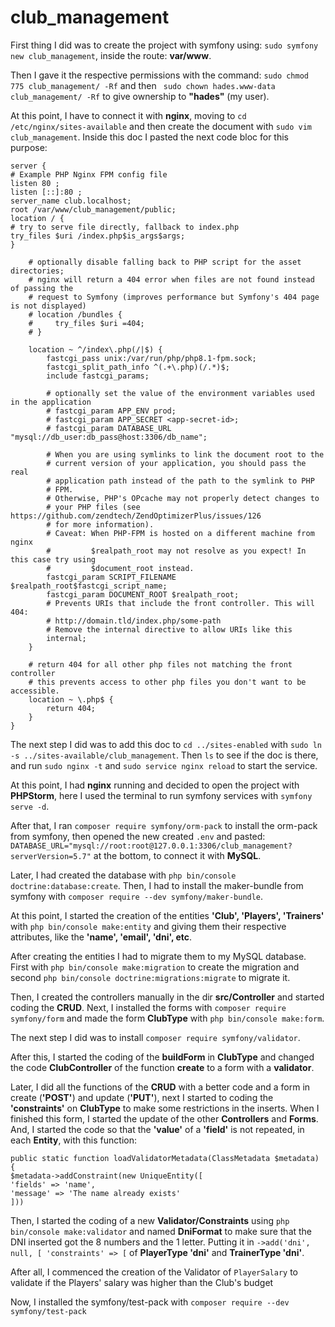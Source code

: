 # club_management

First thing I did was to create the project with symfony using: ```sudo symfony new club_management```, inside the
route: **var/www**.

Then I gave it the respective permissions with the command: ```sudo chmod 775 club_management/ -Rf``` and
then ```
sudo chown hades.www-data club_management/ -Rf``` to give ownership to **"hades"** (my user).

At this point, I have to connect it with **nginx**, moving to ```cd /etc/nginx/sites-available``` and then create the
document
with ```sudo
vim club_management```. Inside this doc I pasted the next code bloc for this purpose:

```
server {
# Example PHP Nginx FPM config file
listen 80 ;
listen [::]:80 ;
server_name club.localhost;
root /var/www/club_management/public;
location / {
# try to serve file directly, fallback to index.php
try_files $uri /index.php$is_args$args;
}

    # optionally disable falling back to PHP script for the asset directories;
    # nginx will return a 404 error when files are not found instead of passing the
    # request to Symfony (improves performance but Symfony's 404 page is not displayed)
    # location /bundles {
    #     try_files $uri =404;
    # }

    location ~ ^/index\.php(/|$) {
        fastcgi_pass unix:/var/run/php/php8.1-fpm.sock;
        fastcgi_split_path_info ^(.+\.php)(/.*)$;
        include fastcgi_params;

        # optionally set the value of the environment variables used in the application
        # fastcgi_param APP_ENV prod;
        # fastcgi_param APP_SECRET <app-secret-id>;
        # fastcgi_param DATABASE_URL "mysql://db_user:db_pass@host:3306/db_name";

        # When you are using symlinks to link the document root to the
        # current version of your application, you should pass the real
        # application path instead of the path to the symlink to PHP
        # FPM.
        # Otherwise, PHP's OPcache may not properly detect changes to
        # your PHP files (see https://github.com/zendtech/ZendOptimizerPlus/issues/126
        # for more information).
        # Caveat: When PHP-FPM is hosted on a different machine from nginx
        #         $realpath_root may not resolve as you expect! In this case try using
        #         $document_root instead.
        fastcgi_param SCRIPT_FILENAME $realpath_root$fastcgi_script_name;
        fastcgi_param DOCUMENT_ROOT $realpath_root;
        # Prevents URIs that include the front controller. This will 404:
        # http://domain.tld/index.php/some-path
        # Remove the internal directive to allow URIs like this
        internal;
    }

    # return 404 for all other php files not matching the front controller
    # this prevents access to other php files you don't want to be accessible.
    location ~ \.php$ {
        return 404;
    }
}
```

The next step I did was to add this doc to ```cd ../sites-enabled```
with ```sudo ln -s ../sites-available/club_management```. Then ```ls``` to see if the doc is there, and
run ```sudo nginx -t``` and ```sudo service nginx reload``` to start the service.

At this point, I had **nginx** running and decided to open the project with **PHPStorm**, here I used the terminal to
run
symfony
services with ```symfony serve -d```.

After that, I ran ```composer require symfony/orm-pack``` to install the orm-pack from symfony, then opened the new
created ```.env``` and
pasted: ```DATABASE_URL="mysql://root:root@127.0.0.1:3306/club_management?serverVersion=5.7"``` at the bottom, to
connect
it with **MySQL**.

Later, I had created the database with ```php bin/console doctrine:database:create```. Then, I had to install the
maker-bundle from symfony with ```composer require --dev symfony/maker-bundle```.

At this point, I started the creation of the entities **'Club', 'Players', 'Trainers'**
with ```php bin/console make:entity``` and giving them their respective attributes, like the **'name', 'email', 'dni',
etc**.

After creating the entities I had to migrate them to my MySQL database. First with ```php bin/console make:migration```
to create the migration and second ```php bin/console doctrine:migrations:migrate``` to migrate it.

Then, I created the controllers manually in the dir **src/Controller** and started coding the
**CRUD**. Next, I installed the forms with ```composer require symfony/form``` and made the form **ClubType**
with ```php bin/console make:form```.

The next step I did was to install ```composer require symfony/validator```.

After this, I started the coding of the **buildForm** in **ClubType** and changed the code **ClubController** of the
function **create** to a form with a **validator**.

Later, I did all the functions of the **CRUD** with a better code and a form in create (**'POST'**) and update
(**'PUT'**), next I started to coding the **'constraints'** on **ClubType** to make some restrictions in the inserts.
When I finished this form, I started the update of the other **Controllers** and **Forms**. And, I started the code so
that the **'value'** of a **'field'** is not repeated, in each **Entity**, with this function:

``` 
public static function loadValidatorMetadata(ClassMetadata $metadata)
{
$metadata->addConstraint(new UniqueEntity([
'fields' => 'name',
'message' => 'The name already exists'
]))
```

Then, I started the coding of a new **Validator/Constraints** using ```php bin/console make:validator``` and named 
**DniFormat** to make sure that the DNI inserted got
the 8 numbers and the 1 letter. Putting it in ```->add('dni', null, [
'constraints' => [``` of **PlayerType 'dni'** and **TrainerType 'dni'**.

After all, I commenced the creation of the Validator of ```PlayerSalary``` to validate if the Players' salary was higher than the Club's budget

Now, I installed the symfony/test-pack with ```composer require --dev symfony/test-pack```




